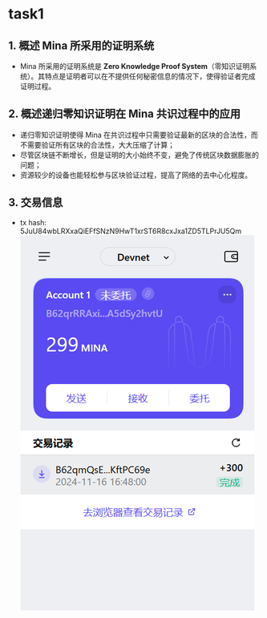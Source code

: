 # task1

## 1. 概述 Mina 所采用的证明系统
- Mina 所采用的证明系统是 **Zero Knowledge Proof System**（零知识证明系统）。其特点是证明者可以在不提供任何秘密信息的情况下，使得验证者完成证明过程。

## 2. 概述递归零知识证明在 Mina 共识过程中的应用
- 递归零知识证明使得 Mina 在共识过程中只需要验证最新的区块的合法性，而不需要验证所有区块的合法性，大大压缩了计算；  
- 尽管区块链不断增长，但是证明的大小始终不变，避免了传统区块数据膨胀的问题；  
- 资源较少的设备也能轻松参与区块验证过程，提高了网络的去中心化程度。

## 3. 交易信息
- tx hash: 5JuU84wbLRXxaQiEFfSNzN9HwT1xrST6R8cxJxa1ZD5TLPrJU5Qm
![alt text](account%20.png)  
